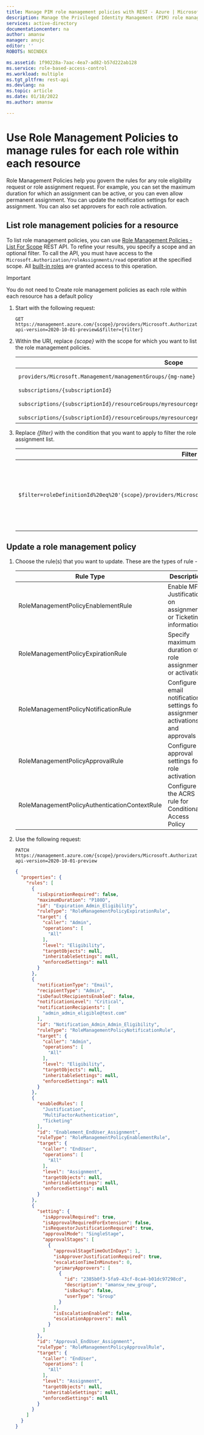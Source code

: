 ```yaml
---
title: Manage PIM role management policies with REST - Azure | Microsoft Docs
description: Manage the Privileged Identity Management (PIM) role management policies that govern role assignment and activation using the REST API
services: active-directory
documentationcenter: na
author: amansw
manager: anujc
editor: ''
ROBOTS: NOINDEX

ms.assetid: 1f90228a-7aac-4ea7-ad82-b57d222ab128
ms.service: role-based-access-control
ms.workload: multiple
ms.tgt_pltfrm: rest-api
ms.devlang: na
ms.topic: article
ms.date: 01/18/2022
ms.author: amansw

---
```


# Use Role Management Policies to manage rules for each role within each resource
Role Management Policies help you govern the rules for any role eligibility request or role assignment request. For example, you can set the maximum duration for which an assignment can be active, or you can even allow permanent assignment. You can update the notification settings for each assignment. You can also set approvers for each role activation.

## List role management policies for a resource

To list role management policies, you can use [Role Management Policies - List For Scope](/rest/api/authorization/role-management-policies/list-for-scope) REST API. To refine your results, you specify a scope and an optional filter. To call the API, you must have access to the `Microsoft.Authorization/roleAssignments/read` operation at the specified scope. All [built-in roles](/azure/role-based-access-control/built-in-roles) are granted access to this operation.

> [!IMPORTANT]
> You do not need to Create role management policies as each role within each resource has a default policy

1. Start with the following request:

    ```http
    GET https://management.azure.com/{scope}/providers/Microsoft.Authorization/roleManagementPolicies?api-version=2020-10-01-preview&$filter={filter}
    ```    
    
1. Within the URI, replace *{scope}* with the scope for which you want to list the role management policies.

    | Scope | Type |
    | --- | --- |
    | `providers/Microsoft.Management/managementGroups/{mg-name}` | Management Group |
    | `subscriptions/{subscriptionId}` | Subscription |
    | `subscriptions/{subscriptionId}/resourceGroups/myresourcegroup1` | Resource group |
    | `subscriptions/{subscriptionId}/resourceGroups/myresourcegroup1/providers/Microsoft.Web/sites/mysite1` | Resource |
    
1. Replace *{filter}* with the condition that you want to apply to filter the role assignment list.

    | Filter | Description |
    | --- | --- |
    | `$filter=roleDefinitionId%20eq%20'{scope}/providers/Microsoft.Authorization/roleDefinitions/{roleDefinitionId}'` | List role management policy for a specified role definition within the resource scope. |

## Update a role management policy

1. Choose the rule(s) that you want to update. These are the types of rule -

    | Rule Type | Description |
    | --- | --- |
    | RoleManagementPolicyEnablementRule | Enable MFA, Justification on assignments or Ticketing information |
    | RoleManagementPolicyExpirationRule | Specify maximum duration of a role assignment or activation |
    | RoleManagementPolicyNotificationRule | Configure email notification settings for assignments, activations and approvals |
    | RoleManagementPolicyApprovalRule | Configure approval settings for a role activation |
    | RoleManagementPolicyAuthenticationContextRule | Configure the ACRS rule for Conditional Access Policy |

1. Use the following request:

    ```http
    PATCH https://management.azure.com/{scope}/providers/Microsoft.Authorization/roleManagementPolicies/{roleManagementPolicyId}?api-version=2020-10-01-preview
    ```

    ```json
    {
      "properties": {
        "rules": [
          {
            "isExpirationRequired": false,
            "maximumDuration": "P180D",
            "id": "Expiration_Admin_Eligibility",
            "ruleType": "RoleManagementPolicyExpirationRule",
            "target": {
              "caller": "Admin",
              "operations": [
                "All"
              ],
              "level": "Eligibility",
              "targetObjects": null,
              "inheritableSettings": null,
              "enforcedSettings": null
            }
          },
          {
            "notificationType": "Email",
            "recipientType": "Admin",
            "isDefaultRecipientsEnabled": false,
            "notificationLevel": "Critical",
            "notificationRecipients": [
              "admin_admin_eligible@test.com"
            ],
            "id": "Notification_Admin_Admin_Eligibility",
            "ruleType": "RoleManagementPolicyNotificationRule",
            "target": {
              "caller": "Admin",
              "operations": [
                "All"
              ],
              "level": "Eligibility",
              "targetObjects": null,
              "inheritableSettings": null,
              "enforcedSettings": null
            }
          },
          {
            "enabledRules": [
              "Justification",
              "MultiFactorAuthentication",
              "Ticketing"
            ],
            "id": "Enablement_EndUser_Assignment",
            "ruleType": "RoleManagementPolicyEnablementRule",
            "target": {
              "caller": "EndUser",
              "operations": [
                "All"
              ],
              "level": "Assignment",
              "targetObjects": null,
              "inheritableSettings": null,
              "enforcedSettings": null
            }
          },
          {
            "setting": {
              "isApprovalRequired": true,
              "isApprovalRequiredForExtension": false,
              "isRequestorJustificationRequired": true,
              "approvalMode": "SingleStage",
              "approvalStages": [
                {
                  "approvalStageTimeOutInDays": 1,
                  "isApproverJustificationRequired": true,
                  "escalationTimeInMinutes": 0,
                  "primaryApprovers": [
                    {
                      "id": "2385b0f3-5fa9-43cf-8ca4-b01dc97298cd",
                      "description": "amansw_new_group",
                      "isBackup": false,
                      "userType": "Group"
                    }
                  ],
                  "isEscalationEnabled": false,
                  "escalationApprovers": null
                }
              ]
            },
            "id": "Approval_EndUser_Assignment",
            "ruleType": "RoleManagementPolicyApprovalRule",
            "target": {
              "caller": "EndUser",
              "operations": [
                "All"
              ],
              "level": "Assignment",
              "targetObjects": null,
              "inheritableSettings": null,
              "enforcedSettings": null
            }
          }
        ]
      }
    }

    ````
